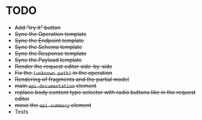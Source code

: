 
# TODO

- ~~Add "try it" button~~
- ~~Sync the Operation template~~
- ~~Sync the Endpoint template~~
- ~~Sync the Schema template~~
- ~~Sync the Response template~~
- ~~Sync the Payload template~~
- ~~Render the request editor side-by-side~~
- ~~Fix the `(unknown path)` in the operation~~
- ~~Rendering of fragments and the partial model~~
- ~~main `api-documentation` element~~
- ~~replace body content type selector with radio buttons like in the request editor~~
- ~~move the `api-summary` element~~
- Tests
